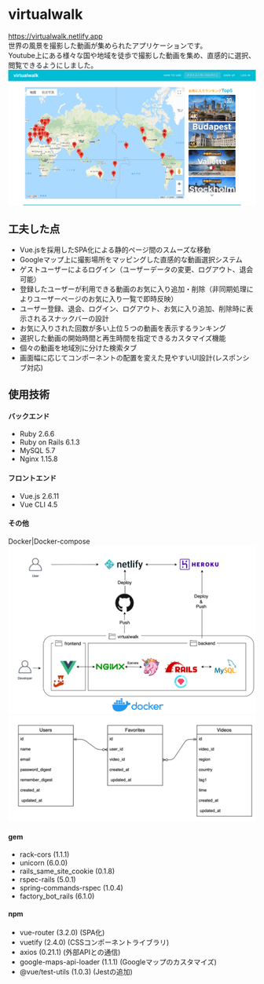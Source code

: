 # virtualwalk
https://virtualwalk.netlify.app  
世界の風景を撮影した動画が集められたアプリケーションです。  
Youtube上にある様々な国や地域を徒歩で撮影した動画を集め、直感的に選択、閲覧できるようにしました。
![ポートフォリオイメージ](./readme_images/portfolio_image.png "ポートフォリオの画像")

## 工夫した点
* Vue.jsを採用したSPA化による静的ページ間のスムーズな移動  
* Googleマップ上に撮影場所をマッピングした直感的な動画選択システム  
* ゲストユーザーによるログイン（ユーザーデータの変更、ログアウト、退会可能）  
* 登録したユーザーが利用できる動画のお気に入り追加・削除（非同期処理によりユーザーページのお気に入り一覧で即時反映）  
* ユーザー登録、退会、ログイン、ログアウト、お気に入り追加、削除時に表示されるスナックバーの設計  
* お気に入りされた回数が多い上位５つの動画を表示するランキング  
* 選択した動画の開始時間と再生時間を指定できるカスタマイズ機能  
* 個々の動画を地域別に分けた検索タブ  
* 画面幅に応じてコンポーネントの配置を変えた見やすいUI設計(レスポンシブ対応)  

## 使用技術
#### バックエンド
* Ruby 2.6.6  
* Ruby on Rails 6.1.3  
* MySQL 5.7  
* Nginx 1.15.8  
#### フロントエンド
* Vue.js 2.6.11
* Vue CLI 4.5
#### その他
Docker|Docker-compose
![環境構築画像](./readme_images/system_architecture_image.png "環境構築図")
<img src="./readme_images/ER_image.png" width="800px"> 
#### gem
* rack-cors (1.1.1)  
* unicorn (6.0.0)  
* rails_same_site_cookie (0.1.8)  
* rspec-rails (5.0.1)  
* spring-commands-rspec (1.0.4)  
* factory_bot_rails (6.1.0)  

#### npm
* vue-router (3.2.0) (SPA化)
* vuetify (2.4.0) (CSSコンポーネントライブラリ)
* axios (0.21.1) (外部APIとの通信)
* google-maps-api-loader (1.1.1) (Googleマップのカスタマイズ)
* @vue/test-utils (1.0.3) (Jestの追加)